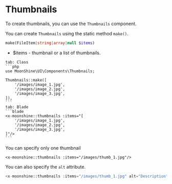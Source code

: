 # Thumbnails

To create thumbnails, you can use the `Thumbnails` component.

You can create `Thumbnails` using the static method `make()`.

```php
make(FileItem|string|array|null $items)
```

- $items - thumbnail or a list of thumbnails.

~~~tabs
tab: Class
```php
use MoonShine\UI\Components\Thumbnails;

Thumbnails::make([
    '/images/image_1.jpg',
    '/images/image_2.jpg',
    '/images/image_3.jpg',
]),
```
tab: Blade
```blade
<x-moonshine::thumbnails :items="[   
    '/images/image_1.jpg',
    '/images/image_2.jpg',
    '/images/image_3.jpg',
]"/>
```
~~~ 

You can specify only one thumbnail

```blade
<x-moonshine::thumbnails :items="/images/thumb_1.jpg"/>
```

You can also specify the `alt` attribute.

```php
<x-moonshine::thumbnails :items="/images/thumb_1.jpg" alt="Description"/>
```